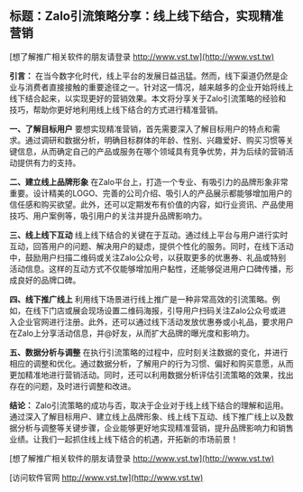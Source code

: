 ## **标题：Zalo引流策略分享：线上线下结合，实现精准营销**

[想了解推广相关软件的朋友请登录 http://www.vst.tw](http://www.vst.tw)

**引言：**
在当今数字化时代，线上平台的发展日益迅猛。然而，线下渠道仍然是企业与消费者直接接触的重要途径之一。针对这一情况，越来越多的企业开始将线上线下结合起来，以实现更好的营销效果。本文将分享关于Zalo引流策略的经验和技巧，帮助你更好地利用线上线下结合的方式进行精准营销。

**一、了解目标用户**
要想实现精准营销，首先需要深入了解目标用户的特点和需求。通过调研和数据分析，明确目标群体的年龄、性别、兴趣爱好、购买习惯等关键信息，从而确定自己的产品或服务在哪个领域具有竞争优势，并为后续的营销活动提供有力的支持。

**二、建立线上品牌形象**
在Zalo平台上，打造一个专业、有吸引力的品牌形象非常重要。设计精美的LOGO、完善的公司介绍、吸引人的产品展示都能够增加用户的信任感和购买欲望。此外，还可以定期发布有价值的内容，如行业资讯、产品使用技巧、用户案例等，吸引用户的关注并提升品牌影响力。

**三、线上线下互动**
线上线下结合的关键在于互动。通过线上平台与用户进行实时互动，回答用户的问题、解决用户的疑虑，提供个性化的服务。同时，在线下活动中，鼓励用户扫描二维码或关注Zalo公众号，以获取更多的优惠券、礼品或特别活动信息。这样的互动方式不仅能够增加用户黏性，还能够促进用户口碑传播，形成良好的品牌口碑。

**四、线下推广线上**
利用线下场景进行线上推广是一种非常高效的引流策略。例如，在线下门店或展会现场设置二维码海报，引导用户扫码关注Zalo公众号或进入企业官网进行注册。此外，还可以通过线下活动发放优惠券或小礼品，要求用户在Zalo上分享活动信息，并@好友，从而扩大品牌的曝光度和影响力。

**五、数据分析与调整**
在执行引流策略的过程中，应时刻关注数据的变化，并进行相应的调整和优化。通过数据分析，了解用户的行为习惯、偏好和购买意愿，从而更加精准地进行营销活动。同时，还可以利用数据分析评估引流策略的效果，找出存在的问题，及时进行调整和改进。

**结论：**
Zalo引流策略的成功与否，取决于企业对于线上线下结合的理解和运用。通过深入了解目标用户、建立线上品牌形象、线上线下互动、线下推广线上以及数据分析与调整等关键步骤，企业能够更好地实现精准营销，提升品牌影响力和销售业绩。让我们一起抓住线上线下结合的机遇，开拓新的市场前景！

[想了解推广相关软件的朋友请登录 http://www.vst.tw](http://www.vst.tw)


[访问软件官网 http://www.vst.tw](http://www.vst.tw)
